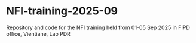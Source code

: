 # NFI-training-2025-09
Repository and code for the NFI training held from 01-05 Sep 2025 in FIPD office, Vientiane, Lao PDR
